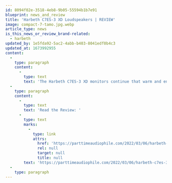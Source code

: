 ```yaml
---
id: 8094f02e-3518-4eb8-9b05-55594b1b7e91
blueprint: news_and_review
title: 'Harbeth C7ES-3 XD Loudspeakers | REVIEW'
image: compact-7-tamo.jpg.webp
article_type: news
is_this_news_or_review_brand-related:
  - harbeth
updated_by: 1e5fda92-5ac2-4abb-b403-8041edf0b4c3
updated_at: 1673992955
content:
  -
    type: paragraph
    content:
      -
        type: text
        text: 'The Harbeth C7ES-3 XD monitors continue that warm and engaging character into 2022, and it’s clear that Alan Shaw wants to preserve those unique characteristics of each of his speakers and their BBC heritage as well.'
  -
    type: paragraph
    content:
      -
        type: text
        text: 'Read the Review: '
      -
        type: text
        marks:
          -
            type: link
            attrs:
              href: 'https://parttimeaudiophile.com/2022/03/06/harbeth-c7es-3-xd-loudspeakers-review/'
              rel: null
              target: null
              title: null
        text: 'https://parttimeaudiophile.com/2022/03/06/harbeth-c7es-3-xd-loudspeakers-review/'
  -
    type: paragraph
---
```

